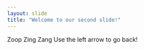 ```yaml
---
layout: slide
title: "Welcome to our second slide!"
---
```

Zoop Zing Zang
Use the left arrow to go back!
